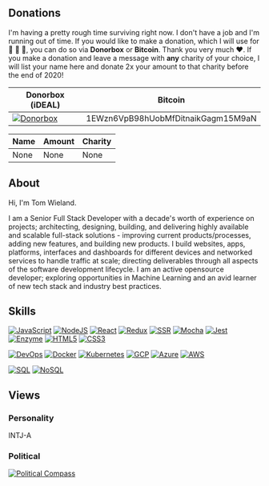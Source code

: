 ## Donations

I'm having a pretty rough time surviving right now. I don't have a job and I'm running out of time. If you would like to make a donation, which I will use for :bread: :kiwi_fruit: :milk_glass:, you can do so via **Donorbox** or **Bitcoin**. Thank you very much :heart:. If you make a donation and leave a message with **any** charity of your choice, I will list your name here and donate 2x your amount to that charity before the end of 2020!

| Donorbox (iDEAL) | Bitcoin |
|------------------|---------|
| [![Donorbox](https://img.shields.io/badge/Donorbox-€10-green?style=flat)](https://donorbox.org/september-2020) | 1EWzn6VpB98hUobMfDitnaikGagm15M9aN |

| Name | Amount | Charity |
|------|--------|---------|
| None | None   | None    |

## About

Hi, I'm Tom Wieland.

I am a Senior Full Stack Developer with a decade's worth of experience on
projects; architecting, designing, building, and delivering highly available
and scalable full-stack solutions - improving current products/processes,
adding new features, and building new products. I build websites, apps,
platforms, interfaces and dashboards for different devices and networked
services to handle traffic at scale; directing deliverables through all
aspects of the software development lifecycle. I am an active opensource
developer; exploring opportunities in Machine Learning and an avid learner of
new tech stack and industry best practices.

## Skills

[![JavaScript](https://img.shields.io/badge/JavaScript-15-blue?style=flat)](https://img.shields.io/badge/JavaScript-15-blue?style=flat)
[![NodeJS](https://img.shields.io/badge/NodeJS-10-blue?style=flat)](https://img.shields.io/badge/NodeJS-10-blue?style=flat)
[![React](https://img.shields.io/badge/React-5-blue?style=flat)](https://img.shields.io/badge/React-5-blue?style=flat)
[![Redux](https://img.shields.io/badge/Redux-5-blue?style=flat)](https://img.shields.io/badge/Redux-5-blue?style=flat)
[![SSR](https://img.shields.io/badge/SSR-5-blue?style=flat)](https://img.shields.io/badge/SSR-5-blue?style=flat)
[![Mocha](https://img.shields.io/badge/Mocha-7-blue?style=flat)](https://img.shields.io/badge/Mocha-7-blue?style=flat)
[![Jest](https://img.shields.io/badge/Jest-5-blue?style=flat)](https://img.shields.io/badge/Jest-5-blue?style=flat)
[![Enzyme](https://img.shields.io/badge/Enzyme-5-blue?style=flat)](https://img.shields.io/badge/Enzyme-5-blue?style=flat)
[![HTML5](https://img.shields.io/badge/HTML5-6-blue?style=flat)](https://img.shields.io/badge/HTML5-6-blue?style=flat)
[![CSS3](https://img.shields.io/badge/CSS3-8-blue?style=flat)](https://img.shields.io/badge/CSS3-8-blue?style=flat)

[![DevOps](https://img.shields.io/badge/DevOps-7-blue?style=flat)](https://img.shields.io/badge/DevOps-7-blue?style=flat)
[![Docker](https://img.shields.io/badge/Docker-7-blue?style=flat)](https://img.shields.io/badge/Docker-7-blue?style=flat)
[![Kubernetes](https://img.shields.io/badge/Kubernetes-3-blue?style=flat)](https://img.shields.io/badge/Kubernetes-3-blue?style=flat)
[![GCP](https://img.shields.io/badge/GCP-3-blue?style=flat)](https://img.shields.io/badge/GCP-3-blue?style=flat)
[![Azure](https://img.shields.io/badge/Azure-1-blue?style=flat)](https://img.shields.io/badge/Azure-1-blue?style=flat)
[![AWS](https://img.shields.io/badge/AWS-1-blue?style=flat)](https://img.shields.io/badge/AWS-1-blue?style=flat)

[![SQL](https://img.shields.io/badge/SQL-15-blue?style=flat)](https://img.shields.io/badge/SQL-15-blue?style=flat)
[![NoSQL](https://img.shields.io/badge/NoSQL-10-blue?style=flat)](https://img.shields.io/badge/NoSQL-10-blue?style=flat)

## Views

### Personality

INTJ-A

### Political

[![Political Compass](https://www.politicalcompass.org/chart?ec=-4.75&soc=-4.1)](https://www.politicalcompass.org)
